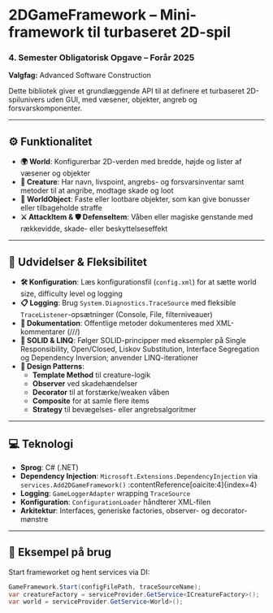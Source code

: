 # 2DGameFramework – Mini-framework til turbaseret 2D-spil

### 4. Semester Obligatorisk Opgave – Forår 2025  

**Valgfag:** Advanced Software Construction


Dette bibliotek giver et grundlæggende API til at definere et turbaseret 2D-spilunivers uden GUI, med væsener, objekter, angreb og forsvarskomponenter.

---

## ⚙️ Funktionalitet 

- **🌍 World**: Konfigurerbar 2D-verden med bredde, højde og lister af væsener og objekter  
- **🐉 Creature**: Har navn, livspoint, angrebs- og forsvarsinventar samt metoder til at angribe, modtage skade og loot  
- **🎲 WorldObject**: Faste eller lootbare objekter, som kan give bonusser eller tilbageholde straffe  
- **⚔️ AttackItem & 🛡️ DefenseItem**: Våben eller magiske genstande med rækkevidde, skade- eller beskyttelseseffekt  

---

## 🔧 Udvidelser & Fleksibilitet 

- **🛠️ Konfiguration**: Læs konfigurationsfil (`config.xml`) for at sætte world size, difficulty level og logging
- **📋 Logging**: Brug `System.Diagnostics.TraceSource` med fleksible `TraceListener`-opsætninger (Console, File, filterniveauer)
- **📑 Dokumentation**: Offentlige metoder dokumenteres med XML-kommentarer (///)  
- **📐 SOLID & LINQ**: Følger SOLID-principper med eksempler på Single Responsibility, Open/Closed, Liskov Substitution, Interface Segregation og Dependency Inversion; anvender LINQ-iterationer  
- **🧩 Design Patterns**:  
  - **Template Method** til creature-logik  
  - **Observer** ved skadehændelser  
  - **Decorator** til at forstærke/weaken våben  
  - **Composite** for at samle flere items  
  - **Strategy** til bevægelses- eller angrebsalgoritmer  

---

## 💻 Teknologi 

- **Sprog**: C# (.NET)  
- **Dependency Injection**: `Microsoft.Extensions.DependencyInjection` via `services.Add2DGameFramework()` :contentReference[oaicite:4]{index=4}  
- **Logging**: `GameLoggerAdapter` wrapping `TraceSource`  
- **Konfiguration**: `ConfigurationLoader` håndterer XML-filen  
- **Arkitektur**: Interfaces, generiske factories, observer- og decorator-mønstre  

---

## 🚀 Eksempel på brug 

Start frameworket og hent services via DI:

```csharp
GameFramework.Start(configFilePath, traceSourceName);
var creatureFactory = serviceProvider.GetService<ICreatureFactory>();
var world = serviceProvider.GetService<World>();
